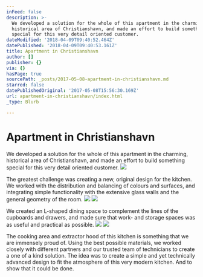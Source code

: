 ```yaml
---
inFeed: false
description: >-
  We developed a solution for the whole of this apartment in the charming,
  historical area of Christianshavn, and made an effort to build something
  special for this very detail oriented customer.
dateModified: '2018-04-09T09:40:52.464Z'
datePublished: '2018-04-09T09:40:53.161Z'
title: Apartment in Christianshavn
author: []
publisher: {}
via: {}
hasPage: true
sourcePath: _posts/2017-05-08-apartment-in-christianshavn.md
starred: false
datePublishedOriginal: '2017-05-08T15:56:30.169Z'
url: apartment-in-christianshavn/index.html
_type: Blurb

---
```

# Apartment in Christianshavn

We developed a solution for the whole of this apartment in the charming, historical area of Christianshavn, and made an effort to build something special for this very detail oriented customer.
![](https://s3-us-west-2.amazonaws.com/the-grid-img/p/b417c83929a8ce9c9d7d1a8f62773ac6018fcb9c.jpg)

The greatest challenge was creating a new, original design for the kitchen. We worked with the distribution and balancing of colours and surfaces, and integrating simple functionality with the extensive glass walls and the general geometry of the room.
![](https://s3-us-west-2.amazonaws.com/the-grid-img/p/a1b6a5f943c077688320a52238ef4ff201a37688.jpg)
![](https://s3-us-west-2.amazonaws.com/the-grid-img/p/a23d3451b69852c5f245f023e309702fa987788c.jpg)

We created an L-shaped dining space to complement the lines of the cupboards and drawers, and made sure that work- and storage spaces was as useful and practical as possible.
![](https://s3-us-west-2.amazonaws.com/the-grid-img/p/43f5e4d616d235736e35ad430ec380d2718ce2f3.jpg)
![](https://s3-us-west-2.amazonaws.com/the-grid-img/p/1678ba7fc8ae97d286342b89f0a0a22ce967b551.jpg)

The cooking area and extractor hood of this kitchen is something that we are immensely proud of. Using the best possible materials, we worked closely with different partners and our trusted team of technicians to create a one of a kind solution. The idea was to create a simple and yet technically advanced design to fit the atmosphere of this very modern kitchen. And to show that it could be done.